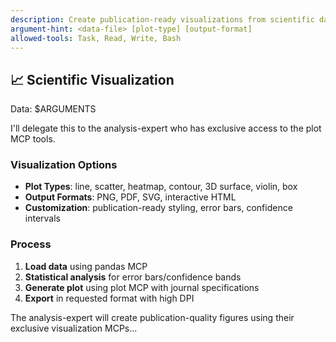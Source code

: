 ```yaml
---
description: Create publication-ready visualizations from scientific data
argument-hint: <data-file> [plot-type] [output-format]
allowed-tools: Task, Read, Write, Bash
---
```


## 📈 Scientific Visualization

Data: $ARGUMENTS

I'll delegate this to the analysis-expert who has exclusive access to the plot MCP tools.

### Visualization Options
- **Plot Types**: line, scatter, heatmap, contour, 3D surface, violin, box
- **Output Formats**: PNG, PDF, SVG, interactive HTML
- **Customization**: publication-ready styling, error bars, confidence intervals

### Process
1. **Load data** using pandas MCP
2. **Statistical analysis** for error bars/confidence bands
3. **Generate plot** using plot MCP with journal specifications
4. **Export** in requested format with high DPI

The analysis-expert will create publication-quality figures using their exclusive visualization MCPs...